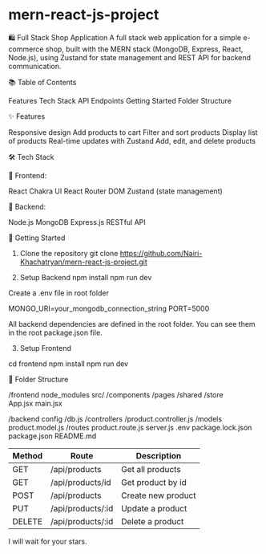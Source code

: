 # mern-react-js-project


🛍️ Full Stack Shop Application
A full stack web application for a simple e-commerce shop, built with the MERN stack (MongoDB, Express, React, Node.js), using Zustand for state management and REST API for backend communication.





📚 Table of Contents

Features
Tech Stack
API Endpoints
Getting Started
Folder Structure




✨ Features

Responsive design
Add products to cart
Filter and sort products
Display list of products
Real-time updates with Zustand
Add, edit, and delete products




🛠️ Tech Stack


🔗 Frontend:

React
Chakra UI
React Router DOM
Zustand (state management)

🔗 Backend:

Node.js
MongoDB
Express.js
RESTful API


🚀 Getting Started

1. Clone the repository
git clone https://github.com/Nairi-Khachatryan/mern-react-js-project.git

3. Setup Backend
npm install
npm run dev

Create a .env file in root folder


MONGO_URI=your_mongodb_connection_string
PORT=5000


All backend dependencies are defined in the root folder. You can see them in the root package.json file.


3. Setup Frontend

cd frontend
npm install
npm run dev


📁 Folder Structure


/frontend
    node_modules
    src/
      /components
      /pages
      /shared
      /store        
      App.jsx
      main.jsx

/backend
    config
       /db.js
    /controllers
        /product.controller.js
    /models
        product.model.js
    /routes
        product.route.js
    server.js
    .env
package.lock.json  
package.json
README.md





| Method | Route              | Description        |
| ------ | ------------------ | ------------------ |
| GET    | /api/products      | Get all products   |
| GET    | /api/products/id   | Get product by id  |
| POST   | /api/products      | Create new product |
| PUT    | /api/products/\:id | Update a product   |
| DELETE | /api/products/\:id | Delete a product   |



I will wait for your stars.












